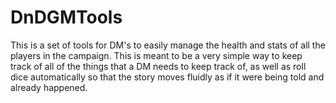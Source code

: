 # DnDGMTools
This is a set of tools for DM's to easily manage the health and stats of all the players in the campaign.  This is meant to be a very simple way to keep track of all of the things that a DM needs to keep track of, as well as roll dice automatically so that the story moves fluidly as if it were being told and already happened.
